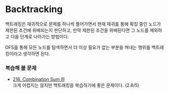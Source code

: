 # Backtracking

백트래킹은 재귀적으로 문제를 하나씩 풀어가면서 현재 재귀를 통해 확징 중인 노드가 제한된 조건에 위배되는지 판단하고, 만약 제한된 조건을 위배된다면 그 노드를 제외하고 다음 단계로 나아가는 방법이다.

DFS를 통해 모든 노드를 탐색하면서 더 이상 필요가 없는 부분을 쳐내는 행위를 백트래킹이라고 생각하면 된다.

### 복습해 볼 문제

- [216. Combination Sum III](https://leetcode.com/problems/combination-sum-iii)  
크게 어렵지는 않지만 백트래킹을 복습하기에 좋은 문제이다. (2.8/5)